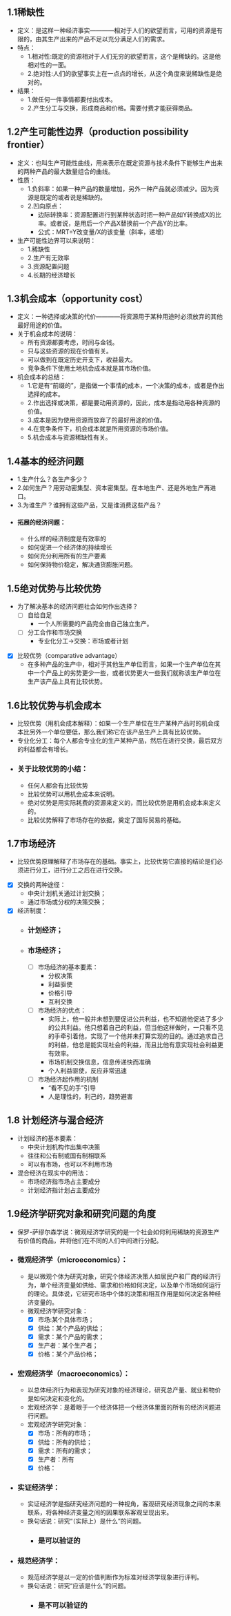 ## 1.1稀缺性
  - 定义：是这样一种经济事实————相对于人们的欲望而言，可用的资源是有限的，由其生产出来的产品不足以充分满足人们的需求。
  - 特点：
    - 1.相对性:既定的资源相对于人们无穷的欲望而言，这个是稀缺的。这是他相对性的一面。
    - 2.绝对性:人们的欲望事实上在一点点的增长，从这个角度来说稀缺性是绝对的。
  - 结果：
    - 1.做任何一件事情都要付出成本。
    - 2.产生分工与交换，形成商品和价格。需要付费才能获得商品。
  
## 1.2产生可能性边界（production possibility frontier）
  - 定义：也叫生产可能性曲线，用来表示在既定资源与技术条件下能够生产出来的两种产品的最大数量组合的曲线。
  - 性质：
    - 1.负斜率：如果一种产品的数量增加，另外一种产品就必须减少。因为资源是既定的或者说是稀缺的。
    - 2.凹向原点：
      - 边际转换率：资源配置进行到某种状态时把一种产品如Y转换成X的比率。或者说，是用后一个产品X替换前一个产品Y的比率。
      - 公式：MRT=Y改变量/X的该变量（斜率，递增）
  - 生产可能性边界可以来说明：
    - 1.稀缺性
    - 2.生产有无效率
    - 3.资源配置问题
    - 4.长期的经济增长

## 1.3机会成本（opportunity cost）
  - 定义：一种选择或决策的代价————将资源用于某种用途时必须放弃的其他最好用途的价值。
  - 关于机会成本的说明：
    - 所有资源都要考虑，时间与金钱。
    - 只与这些资源的现在价值有关。
    - 可以做到在既定历史开支下，收益最大。
    - 竞争条件下使用土地机会成本就是其市场价值。
  - 机会成本的总结：
    - 1.它是有“前缀的”，是指做一个事情的成本，一个决策的成本，或者是作出选择的成本。
    - 2.作出选择或决策，都是要动用资源的，因此，成本是指动用各种资源的价值。
    - 3.成本是因为使用资源而放弃了的最好用途的价值。
    - 4.在竞争条件下，机会成本就是所用资源的市场价值。
    - 5.机会成本与资源稀缺性有关。

## 1.4基本的经济问题
  - 1.生产什么？各生产多少？
  - 2.如何生产？用劳动密集型、资本密集型。在本地生产、还是外地生产再进口。
  - 3.为谁生产？谁拥有这些产品，又是谁消费这些产品？
  - #### 拓展的经济问题：
    - 什么样的经济制度是有效率的
    - 如何促进一个经济体的持续增长
    - 如何充分利用所有的生产要素
    - 如何保持物价稳定，解决通货膨胀问题。

## 1.5绝对优势与比较优势
  - 为了解决基本的经济问题社会如何作出选择？
    - [ ] 自给自足
      - 一个人所需要的产品完全由自己独立生产。
    - [ ] 分工合作和市场交换
      - 专业化分工->交换：市场或者计划
  - [x] 比较优势（comparative advantage）
    - 在多种产品的生产中，相对于其他生产单位而言，如果一个生产单位在其中一个产品上的劣势更少一些，或者优势更大一些我们就称该生产单位在生产该产品上具有比较优势。
## 1.6比较优势与机会成本
  - 比较优势（用机会成本解释）：如果一个生产单位在生产某种产品时的机会成本比另外一个单位要低，那么我们称它在该产品生产上具有比较优势。
  - 专业化分工：每个人都会专业化的生产某种产品，然后在进行交换，最后双方的利益都会有增长。
  - ### 关于比较优势的小结：
    - 任何人都会有比较优势
    - 比较优势可以用机会成本来说明。
    - 绝对优势是用实际耗费的资源来定义的，而比较优势是用机会成本来定义的。
    - 比较优势解释了市场存在的依据，奠定了国际贸易的基础。
## 1.7市场经济
  - 比较优势原理解释了市场存在的基础。事实上，比较优势它直接的结论是们必须进行分工，进行分工之后在进行交换。
  - [x] 交换的两种途径：
    - 中央计划机关通过计划交换；
    - 通过市场或分权的决策交换；
  - [x] 经济制度：
    - ### 计划经济；
    - ### 市场经济；
      - [ ] 市场经济的基本要素：
        - 分权决策
        - 利益驱使
        - 价格引导
        - 互利交换
      - [ ] 市场经济的优点：
        - 实际上，他一般并未想到要促进公共利益，也不知道他促进了多少的公共利益。他只想着自己的利益，但当他这样做时，一只看不见的手牵引着他，实现了一个他并未打算实现的目的。通过追求自己的利益，他总是能实现社会的利益，而且比他有意实现社会利益更有效率。
        - 市场机制交换信息，信息传递快而准确
        - 个人利益驱使，反应非常迅速
      - [ ] 市场经济起作用的机制
        - “看不见的手”引导
        - 人是理性的，利己的，趋势避害

## 1.8 计划经济与混合经济
  - 计划经济的基本要素：
    - 中央计划机构作出集中决策
    - 往往和公有制或国有制相联系
    - 可以有市场，也可以不利用市场
  - 混合经济在现实中的用法：
    - 市场经济指市场占主要成分
    - 计划经济指计划占主要成分

## 1.9经济学研究对象和研究问题的角度
  - 保罗-萨缪尔森学说：微观经济学研究的是一个社会如何利用稀缺的资源生产有价值的商品，并将他们在不同的人们中间进行分配。
  - ### 微观经济学（microeconomics）：
    - 是以微观个体为研究对象，研究个体经济决策人如居民户和厂商的经济行为，单个经济变量如供给、需求和价格如何决定，以及单个市场如何运行的理论。具体说，它研究市场中个体的决策和相互作用是如何决定各种经济变量的。
    - 微观经济学研究对象：
      - [x] 市场:某个具体市场；
      - [x] 供给：某个产品的供给；
      - [x] 需求：某个产品的需求；
      - [x] 生产者：某个生产者；
      - [x] 价格：某个产品价格；
  - ### 宏观经济学（macroeconomics）：
    - 以总体经济行为和表现为研究对象的经济理论，研究总产量、就业和物价是如何决定和变化的。
    - 宏观经济学：是着眼于一个经济体把一个经济体里面的所有的经济问题进行问题。
    - 宏观经济学研究对象：
      - [x] 市场：所有的市场；
      - [x] 供给：所有的供给；
      - [x] 需求：所有的需求；
      - [x] 生产者：所有
      - [x] 价格：
  - ### 实证经济学：
    - 实证经济学是指研究经济问题的一种视角，客观研究经济现象之间的本来联系，将各种经济变量之间的因果联系客观呈现出来。
    - 换句话说：研究“（实际上）是什么”的问题。   
      - ### 是可以验证的
  - ### 规范经济学：
    - 规范经济学是以一定的价值判断作为标准对经济学现象进行评判。
    - 换句话说：研究“应该是什么”的问题。
      - ### 是不可以验证的
